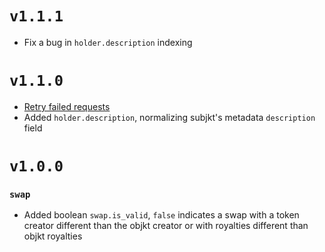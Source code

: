 # `v1.1.1`

* Fix a bug in `holder.description` indexing

# `v1.1.0`

* [Retry failed requests](https://github.com/dipdup-net/dipdup-py/pull/81)
* Added `holder.description`, normalizing subjkt's metadata `description` field

# `v1.0.0`

### `swap`

* Added boolean `swap.is_valid`, `false` indicates a swap with a token creator different than the objkt creator or with royalties different than objkt royalties
